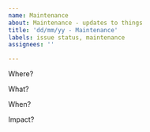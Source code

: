```yaml
---
name: Maintenance
about: Maintenance - updates to things
title: 'dd/mm/yy - Maintenance'
labels: issue status, maintenance
assignees: ''

---
```


Where?


What?


When?


Impact?
